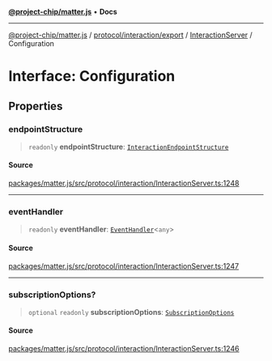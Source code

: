 [**@project-chip/matter.js**](../../../../../../README.md) • **Docs**

***

[@project-chip/matter.js](../../../../../../modules.md) / [protocol/interaction/export](../../../README.md) / [InteractionServer](../README.md) / Configuration

# Interface: Configuration

## Properties

### endpointStructure

> `readonly` **endpointStructure**: [`InteractionEndpointStructure`](../../../classes/InteractionEndpointStructure.md)

#### Source

[packages/matter.js/src/protocol/interaction/InteractionServer.ts:1248](https://github.com/project-chip/matter.js/blob/7a8cbb56b87d4ccf34bec5a9a95ab40a1711324f/packages/matter.js/src/protocol/interaction/InteractionServer.ts#L1248)

***

### eventHandler

> `readonly` **eventHandler**: [`EventHandler`](../../../classes/EventHandler.md)\<`any`\>

#### Source

[packages/matter.js/src/protocol/interaction/InteractionServer.ts:1247](https://github.com/project-chip/matter.js/blob/7a8cbb56b87d4ccf34bec5a9a95ab40a1711324f/packages/matter.js/src/protocol/interaction/InteractionServer.ts#L1247)

***

### subscriptionOptions?

> `optional` `readonly` **subscriptionOptions**: [`SubscriptionOptions`](../../../../../../node/export/-internal-/interfaces/SubscriptionOptions.md)

#### Source

[packages/matter.js/src/protocol/interaction/InteractionServer.ts:1246](https://github.com/project-chip/matter.js/blob/7a8cbb56b87d4ccf34bec5a9a95ab40a1711324f/packages/matter.js/src/protocol/interaction/InteractionServer.ts#L1246)
